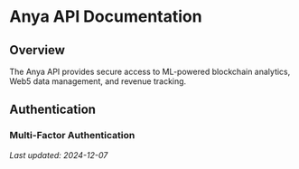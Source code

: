 <!-- markdownlint-disable MD013 line-length -->

# Anya API Documentation

## Overview
The Anya API provides secure access to ML-powered blockchain analytics, Web5 data management, and revenue tracking.

## Authentication

### Multi-Factor Authentication


*Last updated: 2024-12-07*
